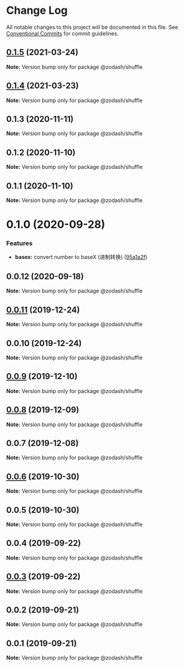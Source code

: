 # Change Log

All notable changes to this project will be documented in this file.
See [Conventional Commits](https://conventionalcommits.org) for commit guidelines.

## [0.1.5](https://github.com/zcorky/zodash/compare/@zodash/shuffle@0.1.4...@zodash/shuffle@0.1.5) (2021-03-24)

**Note:** Version bump only for package @zodash/shuffle





## [0.1.4](https://github.com/zcorky/zodash/compare/@zodash/shuffle@0.1.3...@zodash/shuffle@0.1.4) (2021-03-23)

**Note:** Version bump only for package @zodash/shuffle





## 0.1.3 (2020-11-11)

**Note:** Version bump only for package @zodash/shuffle





## 0.1.2 (2020-11-10)

**Note:** Version bump only for package @zodash/shuffle





## 0.1.1 (2020-11-10)

**Note:** Version bump only for package @zodash/shuffle





# 0.1.0 (2020-09-28)


### Features

* **basex:** convert number to baseX (进制转换) ([95a1a2f](https://github.com/zcorky/zodash/commit/95a1a2f361d73de5caa3b8e297c1643e97e40983))





## 0.0.12 (2020-09-18)

**Note:** Version bump only for package @zodash/shuffle





## [0.0.11](https://github.com/zcorky/zodash/compare/@zodash/shuffle@0.0.10...@zodash/shuffle@0.0.11) (2019-12-24)

**Note:** Version bump only for package @zodash/shuffle





## 0.0.10 (2019-12-24)

**Note:** Version bump only for package @zodash/shuffle





## [0.0.9](https://github.com/zcorky/zodash/compare/@zodash/shuffle@0.0.8...@zodash/shuffle@0.0.9) (2019-12-10)

**Note:** Version bump only for package @zodash/shuffle





## [0.0.8](https://github.com/zcorky/zodash/compare/@zodash/shuffle@0.0.7...@zodash/shuffle@0.0.8) (2019-12-09)

**Note:** Version bump only for package @zodash/shuffle





## 0.0.7 (2019-12-08)

**Note:** Version bump only for package @zodash/shuffle





## [0.0.6](https://github.com/zcorky/zodash/compare/@zodash/shuffle@0.0.5...@zodash/shuffle@0.0.6) (2019-10-30)

**Note:** Version bump only for package @zodash/shuffle





## 0.0.5 (2019-10-30)

**Note:** Version bump only for package @zodash/shuffle





## 0.0.4 (2019-09-22)

**Note:** Version bump only for package @zodash/shuffle





## [0.0.3](https://github.com/zcorky/zodash/compare/@zodash/shuffle@0.0.2...@zodash/shuffle@0.0.3) (2019-09-22)

**Note:** Version bump only for package @zodash/shuffle





## 0.0.2 (2019-09-21)

**Note:** Version bump only for package @zodash/shuffle





## 0.0.1 (2019-09-21)

**Note:** Version bump only for package @zodash/shuffle
